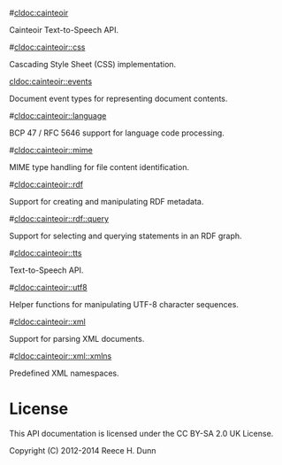 #<cldoc:cainteoir>

Cainteoir Text-to-Speech API.

#<cldoc:cainteoir::css>

Cascading Style Sheet (CSS) implementation.

<cldoc:cainteoir::events>

Document event types for representing document contents.

#<cldoc:cainteoir::language>

BCP 47 / RFC 5646 support for language code processing.

#<cldoc:cainteoir::mime>

MIME type handling for file content identification.

#<cldoc:cainteoir::rdf>

Support for creating and manipulating RDF metadata.

#<cldoc:cainteoir::rdf::query>

Support for selecting and querying statements in an RDF graph.

#<cldoc:cainteoir::tts>

Text-to-Speech API.

#<cldoc:cainteoir::utf8>

Helper functions for manipulating UTF-8 character sequences.

#<cldoc:cainteoir::xml>

Support for parsing XML documents.

#<cldoc:cainteoir::xml::xmlns>

Predefined XML namespaces.

# License

This API documentation is licensed under the CC BY-SA 2.0 UK License.

Copyright (C) 2012-2014 Reece H. Dunn
